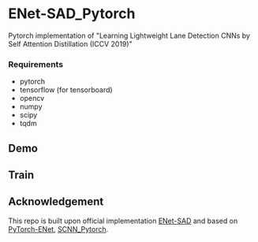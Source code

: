 # ENet-SAD_Pytorch
 Pytorch implementation of "Learning Lightweight Lane Detection CNNs by Self Attention Distillation (ICCV 2019)"

### Requirements
* pytorch
* tensorflow (for tensorboard)
* opencv
* numpy
* scipy
* tqdm

## Demo


## Train


## Acknowledgement
This repo is built upon official implementation [ENet-SAD](https://github.com/cardwing/Codes-for-Lane-Detection) and based on [PyTorch-ENet](https://github.com/davidtvs/PyTorch-ENet), [SCNN_Pytorch](https://github.com/harryhan618/SCNN_Pytorch).
